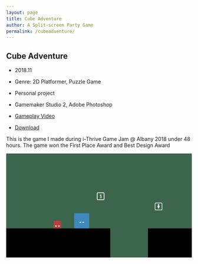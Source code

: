 ```yaml
---
layout: page
title: Cube Adventure
author: A Split-screen Party Game
permalink: /cubeadventure/
---
```


## Cube Adventure

 - 2018.11

 - Genre: 2D Platformer, Puzzle Game

 - Personal project

 - Gamemaker Studio 2, Adobe Photoshop

 - [Gameplay Video](https://www.youtube.com/watch?v=RZBDLdeGWkA)

 - [Download](https://jingyu1999.itch.io/cube-adventure)

 This is the game I made during i-Thrive Game Jam @ Albany 2018 under 48 hours. The game won the First Place Award and Best Design Award

 ![](./img/CA.png)